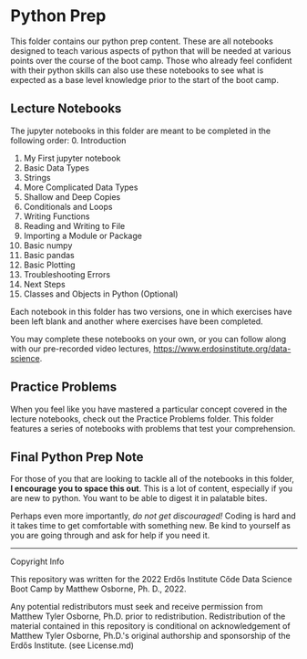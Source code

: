# Python Prep

This folder contains our python prep content. These are all notebooks designed to teach various aspects of python that will be needed at various points over the course of the boot camp. Those who already feel confident with their python skills can also use these notebooks to see what is expected as a base level knowledge prior to the start of the boot camp. 


## Lecture Notebooks

The jupyter notebooks in this folder are meant to be completed in the following order:
0. Introduction
1. My First jupyter notebook
2. Basic Data Types
3. Strings
4. More Complicated Data Types
5. Shallow and Deep Copies
6. Conditionals and Loops
7. Writing Functions
8. Reading and Writing to File
9. Importing a Module or Package
10. Basic numpy
11. Basic pandas
12. Basic Plotting
13. Troubleshooting Errors
14. Next Steps
15. Classes and Objects in Python (Optional)

Each notebook in this folder has two versions, one in which exercises have been left blank and another where exercises have been completed.

You may complete these notebooks on your own, or you can follow along with our pre-recorded video lectures, <a href="https://www.erdosinstitute.org/data-science">https://www.erdosinstitute.org/data-science</a>.

## Practice Problems

When you feel like you have mastered a particular concept covered in the lecture notebooks, check out the Practice Problems folder. This folder features a series of notebooks with problems that test your comprehension.

## Final Python Prep Note

For those of you that are looking to tackle all of the notebooks in this folder, <b>I encourage you to space this out</b>. This is a lot of content, especially if you are new to python. You want to be able to digest it in palatable bites. 

Perhaps even more importantly, <i>do not get discouraged!</i> Coding is hard and it takes time to get comfortable with something new. Be kind to yourself as you are going through and ask for help if you need it.

-------------------------
Copyright Info

This repository was written for the 2022 Erdős Institute Cőde Data Science Boot Camp by Matthew Osborne, Ph. D., 2022.

Any potential redistributors must seek and receive permission from Matthew Tyler Osborne, Ph.D. prior to redistribution. Redistribution of the material contained in this repository is conditional on acknowledgement of Matthew Tyler Osborne, Ph.D.'s original authorship and sponsorship of the Erdős Institute. (see License.md)
